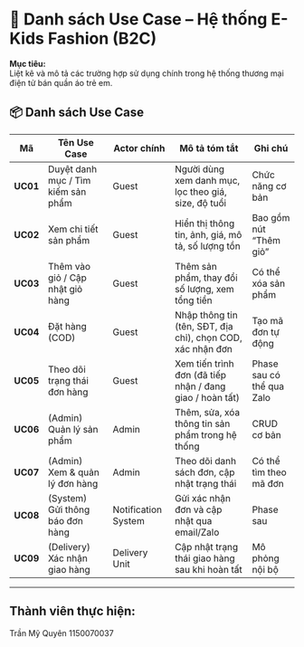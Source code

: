 # 🎯 Danh sách Use Case – Hệ thống E-Kids Fashion (B2C)

**Mục tiêu:**  
Liệt kê và mô tả các trường hợp sử dụng chính trong hệ thống thương mại điện tử bán quần áo trẻ em.

## 📦 Danh sách Use Case

| Mã | Tên Use Case | Actor chính | Mô tả tóm tắt | Ghi chú |
|----|---------------|--------------|----------------|---------|
| **UC01** | Duyệt danh mục / Tìm kiếm sản phẩm | Guest | Người dùng xem danh mục, lọc theo giá, size, độ tuổi | Chức năng cơ bản |
| **UC02** | Xem chi tiết sản phẩm | Guest | Hiển thị thông tin, ảnh, giá, mô tả, số lượng tồn | Bao gồm nút “Thêm giỏ” |
| **UC03** | Thêm vào giỏ / Cập nhật giỏ hàng | Guest | Thêm sản phẩm, thay đổi số lượng, xem tổng tiền | Có thể xóa sản phẩm |
| **UC04** | Đặt hàng (COD) | Guest | Nhập thông tin (tên, SĐT, địa chỉ), chọn COD, xác nhận đơn | Tạo mã đơn tự động |
| **UC05** | Theo dõi trạng thái đơn hàng | Guest | Xem tiến trình đơn (đã tiếp nhận / đang giao / hoàn tất) | Phase sau có thể qua Zalo |
| **UC06** | (Admin) Quản lý sản phẩm | Admin | Thêm, sửa, xóa thông tin sản phẩm trong hệ thống | CRUD cơ bản |
| **UC07** | (Admin) Xem & quản lý đơn hàng | Admin | Theo dõi danh sách đơn, cập nhật trạng thái | Có thể tìm theo mã đơn |
| **UC08** | (System) Gửi thông báo đơn hàng | Notification System | Gửi xác nhận đơn và cập nhật qua email/Zalo | Phase sau |
| **UC09** | (Delivery) Xác nhận giao hàng | Delivery Unit | Cập nhật trạng thái giao hàng sau khi hoàn tất | Mô phỏng nội bộ |

---

## Thành viên thực hiện:
Trần Mỹ Quyên 1150070037